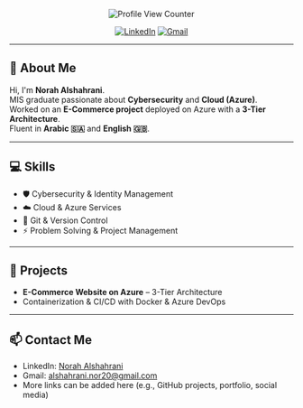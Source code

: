 <div align="center">

![Profile View Counter](https://komarev.com/ghpvc/?username=NorahAlshahrani)

[![LinkedIn](https://img.shields.io/badge/LinkedIn-0077B5?style=flat-square&logo=linkedin&logoColor=white)](https://www.linkedin.com/in/norah-alshahrani-8aa251286)
[![Gmail](https://img.shields.io/badge/-Gmail-c14438?style=flat-square&logo=Gmail&logoColor=white&link=mailto:alshahrani.nor20@gmail.com)](mailto:alshahrani.nor20@gmail.com)

</div>

---

## 👋 About Me
Hi, I'm **Norah Alshahrani**.  
MIS graduate passionate about **Cybersecurity** and **Cloud (Azure)**.  
Worked on an **E-Commerce project** deployed on Azure with a **3-Tier Architecture**.  
Fluent in **Arabic 🇸🇦** and **English 🇬🇧**.

---

## 💻 Skills
- 🛡️ Cybersecurity & Identity Management  
- ☁️ Cloud & Azure Services  
- 🐙 Git & Version Control  
- ⚡ Problem Solving & Project Management  

---

## 🚀 Projects
- **E-Commerce Website on Azure** – 3-Tier Architecture  
- Containerization & CI/CD with Docker & Azure DevOps 

---

## 📫 Contact Me
- LinkedIn: [Norah Alshahrani](https://www.linkedin.com/in/norah-alshahrani-8aa251286)  
- Gmail: [alshahrani.nor20@gmail.com](mailto:alshahrani.nor20@gmail.com)  
- More links can be added here (e.g., GitHub projects, portfolio, social media)
